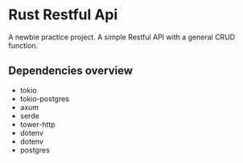 # Rust Restful Api

A newbie practice project. A simple Restful API with a general CRUD function.

## Dependencies overview
- tokio
- tokio-postgres
- axum
- serde
- tower-http
- dotenv
- dotenv
- postgres
